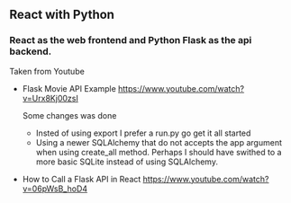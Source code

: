 ## React with Python

### React as the web frontend and Python Flask as the api backend.

Taken from Youtube

- Flask Movie API Example
  https://www.youtube.com/watch?v=Urx8Kj00zsI

  Some changes was done

  - Insted of using export I prefer a run.py go get it all started
  - Using a newer SQLAlchemy that do not accepts the app argument when using create_all method.
    Perhaps I should have swithed to a more basic SQLite instead of using SQLAlchemy.

- How to Call a Flask API in React
  https://www.youtube.com/watch?v=06pWsB_hoD4
